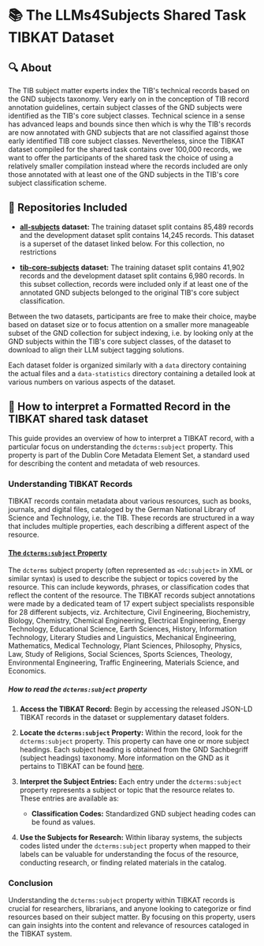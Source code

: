 # 📚 The **LLMs4Subjects** Shared Task TIBKAT Dataset

## 🔍 About

The TIB subject matter experts index the TIB's technical records based on the GND subjects taxonomy. Very early on in the conception of TIB record annotation guidelines, certain subject classes of the GND subjects were identified as the TIB's core subject classes. Technical science in a sense has advanced leaps and bounds since then which is why the TIB's records are now annotated with GND subjects that are not classified against those early identified TIB core subject classes. Nevertheless, since the TIBKAT dataset compiled for the shared task contains over 100,000 records, we want to offer the participants of the shared task the choice of using a relatively smaller compilation instead where the records included are only those annotated with at least one of the GND subjects in the TIB's core subject classification scheme.

## 📂 Repositories Included

- [**all-subjects**](https://github.com/jd-coderepos/llms4subjects/tree/main/shared-task-datasets/TIBKAT/all-subjects) **dataset:** The training dataset split contains 85,489 records and the development dataset split contains 14,245 records. This dataset is a superset of the dataset linked below. For this collection, no restrictions 

- [**tib-core-subjects**](https://github.com/jd-coderepos/llms4subjects/tree/main/shared-task-datasets/TIBKAT/tib-core-subjects) **dataset:** The training dataset split contains 41,902 records and the development dataset split contains 6,980 records. In this subset collection, records were included only if at least one of the annotated GND subjects belonged to the original TIB's core subject classification.

Between the two datasets, participants are free to make their choice, maybe based on dataset size or to focus attention on a smaller more manageable subset of the GND collection for subject indexing, i.e. by looking only at the GND subjects within the TIB's core subject classes, of the dataset to download to align their LLM subject tagging solutions.

Each dataset folder is organized similarly with a `data` directory containing the actual files and a `data-statistics` directory containing a detailed look at various numbers on various aspects of the dataset.


## 🧐 How to interpret a Formatted Record in the TIBKAT shared task dataset

This guide provides an overview of how to interpret a TIBKAT record, with a particular focus on understanding the `dcterms:subject` property. This property is part of the Dublin Core Metadata Element Set, a standard used for describing the content and metadata of web resources.

### Understanding TIBKAT Records
TIBKAT records contain metadata about various resources, such as books, journals, and digital files, cataloged by the German National Library of Science and Technology, i.e. the TIB. These records are structured in a way that includes multiple properties, each describing a different aspect of the resource.

#### [The `dcterms:subject` Property](#how-to-subjects)
The `dcterms` subject property (often represented as `<dc:subject>` in XML or similar syntax) is used to describe the subject or topics covered by the resource. This can include keywords, phrases, or classification codes that reflect the content of the resource. The TIBKAT records subject annotations were made by a dedicated team of 17 expert subject specialists responsible for 28 different subjects, viz. Architecture, Civil Engineering, Biochemistry, Biology, Chemistry, Chemical Engineering, Electrical Engineering, Energy Technology, Educational Science, Earth Sciences, History, Information Technology, Literary Studies and Linguistics, Mechanical Engineering, Mathematics, Medical Technology, Plant Sciences, Philosophy, Physics, Law, Study of Religions, Social Sciences, Sports Sciences, Theology, Environmental Engineering, Traffic Engineering, Materials Science, and Economics.

##### How to read the `dcterms:subject` property

1. **Access the TIBKAT Record:** Begin by accessing the released JSON-LD TIBKAT records in the dataset or supplementary dataset folders.

2. **Locate the `dcterms:subject` Property:** Within the record, look for the `dcterms:subject` property. This property can have one or more subject headings. Each subject heading is obtained from the GND Sachbegriff (subject headings) taxonomy. More information on the GND as it pertains to TIBKAT can be found [here](https://github.com/jd-coderepos/llms4subjects/tree/main/gnd-how-to). 

3. **Interpret the Subject Entries:** Each entry under the `dcterms:subject` property represents a subject or topic that the resource relates to. These entries are available as:
   - **Classification Codes:** Standardized GND subject heading codes can be found as values.

4. **Use the Subjects for Research:** Within libaray systems, the subjects codes listed under the `dcterms:subject` property when mapped to their labels can be valuable for understanding the focus of the resource, conducting research, or finding related materials in the catalog.

### Conclusion

Understanding the `dcterms:subject` property within TIBKAT records is crucial for researchers, librarians, and anyone looking to categorize or find resources based on their subject matter. By focusing on this property, users can gain insights into the content and relevance of resources cataloged in the TIBKAT system.